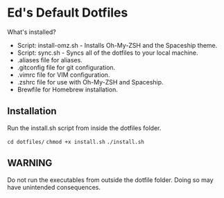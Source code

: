 # Ed's Default Dotfiles
What's installed?
* Script: install-omz.sh - Installs Oh-My-ZSH and the Spaceship theme.
* Script: sync.sh - Syncs all of the dotfiles to your local machine.
* .aliases file for aliases.
* .gitconfig file for git configuration.
* .vimrc file for VIM configuration.
* .zshrc file for use with Oh-My-ZSH and Spaceship.
* Brewfile for Homebrew installation.

## Installation
Run the install.sh script from inside the dotfiles folder. 

`cd dotfiles/`
`chmod +x install.sh`
`./install.sh`

## WARNING
Do not run the executables from outside the dotfile folder. Doing so may have unintended consequences.